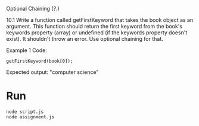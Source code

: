 Optional Chaining (?.)

10.1 Write a function called getFirstKeyword that takes the book object as an argument. This function should return the first keyword from the book's keywords property (array) or undefined (if the keywords property doesn't exist). It shouldn't throw an error. Use optional chaining for that.

Example 1
Code:

```
getFirstKeyword(book[0]);
```

Expected output: "computer science"

# Run

```
node script.js
node assignment.js
```
